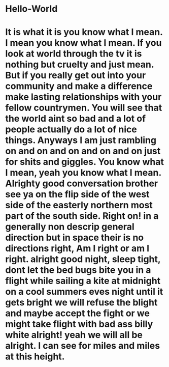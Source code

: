 # Hello-World
# It is what it is you know what I mean. I mean you know what I mean. If you look at world through the tv it is nothing but cruelty and just mean. But if you really get out into your community and make a difference make lasting relationships with your fellow countrymen. You will see that the world aint so bad and a lot of people actually do a lot of nice things. Anyways I am just rambling on and on and on and on and on just for shits and giggles. You know what I mean, yeah you know what I mean. Alrighty good conversation brother see ya on the flip side of the west side of the easterly northern most part of the south side. Right on! in a generally non descrip general direction but in space their is no directions right, Am I right or am I right. alright good night, sleep tight, dont let the bed bugs bite you in a flight while sailing a kite at midnight on a cool summers eves night until it gets bright we will refuse the blight and maybe accept the fight or we might take flight with bad ass billy white alright! yeah we will all be alright. I can see for miles and miles at this height.
